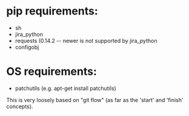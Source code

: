 # pip requirements:

- sh
- jira_python
- requests (0.14.2 -- newer is not supported by jira_python
- configobj

# OS requirements:

- patchutils (e.g. apt-get install patchutils)


This is very loosely based on "git flow" (as far as the 'start' and 'finish'
concepts).
